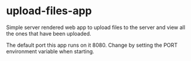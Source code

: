 # upload-files-app
Simple server rendered web app to upload files to the server and view all the ones that have been uploaded.

The default port this app runs on it 8080. Change by setting the PORT environment variable when starting.
